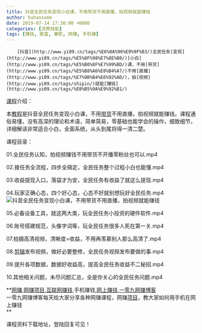 ```yaml
---
title: 抖音全民任务变现小白课，不用带货不用直播，拍视频就能赚钱
author: huhansome
date: 2019-07-14 17:38:00 +0800
categories: [流弊技能]
tags: [赚钱, 致富, 兼职, 网赚, 手机赚]
---
```



        [抖音](http://www.yi09.cn/tags/%E6%8A%96%E9%9F%B3/)全民任务[变现](http://www.yi09.cn/tags/%E5%8F%98%E7%8E%B0/)[小白](http://www.yi09.cn/tags/%E5%B0%8F%E7%99%BD/)课，不用[带货](http://www.yi09.cn/tags/%E5%B8%A6%E8%B4%A7/)不用[直播](http://www.yi09.cn/tags/%E7%9B%B4%E6%92%AD/)，拍[视频](http://www.yi09.cn/tags/shipin/)就能[赚钱](http://www.yi09.cn/tags/%E8%B5%9A%E9%92%B1/)

[课程](http://www.yi09.cn/tags/%E8%AF%BE%E7%A8%8B/)介绍：

本[教程](http://www.yi09.cn/tags/%E6%95%99%E7%A8%8B/)是抖音全民任务变现小白课，不用[带货](http://www.yi09.cn/tags/%E5%B8%A6%E8%B4%A7/
"带货")不用直播，拍视频就能赚钱。课程通俗易懂，没有高深的理论和术语，简单简易，零基础也能学会的操作，细致细节，详细解读非常适合小白，全面系统，从头到尾将得一清二楚。

课程目录：

01.全民任务认知，拍视频赚钱不用带货不开播零粉丝也可以.mp4

02.接任务全流程，四步全搞定，全民任务整个过程小白也能懂.mp4

03.收益提现入口，落袋才为安，全民任务有收益了就这么提现.mp4

04.玩家正确心态，四个好心态，心态不好就别想玩好全民任务.mp4![抖音全民任务变现小白课，不用带货不用直播，拍视频就能赚钱](http://www.yi09.cn/zb_users/upload/2021/10/20211022164117163489207788805.jpeg)

05.必备设备工具，就这两大类，玩全民任务小投资的硬件软件.mp4

06.账号搭建规范，头像字词等，玩全民任务很多人死在第一关.mp4

07.拍摄高清视频，清晰度=收益，不用再羡慕别人那么高清了.mp4

08.[剪辑](http://www.yi09.cn/tags/%E5%89%AA%E8%BE%91/)发布视频，做好必要整修，全民任务视频发布要做的事.mp4

09.提升各项数据，数据好收益高，提高全民任务收益不二秘招.mp4

10.其他相关问题，未尽问题汇总，全是你关心的全民任务问题.mp4

**[网赚](http://www.yi09.cn/tags/%E7%BD%91%E8%B5%9A/),[网赚项目](http://www.yi09.cn/tags/%E7%BD%91%E8%B5%9A%E9%A1%B9%E7%9B%AE/),[互联网赚钱](http://www.yi09.cn/tags/%E4%BA%92%E8%81%94%E7%BD%91%E8%B5%9A%E9%92%B1/),手机赚钱,[网上赚钱](http://www.yi09.cn/tags/%E7%BD%91%E4%B8%8A%E8%B5%9A%E9%92%B1/),[一零九网赚博客](http://www.yi09.cn/tags/%E4%B8%80%E9%9B%B6%E4%B9%9D%E7%BD%91%E8%B5%9A%E5%8D%9A%E5%AE%A2/)  
一零九网赚博客每天给大家分享各种网赚课程，网赚[项目](http://www.yi09.cn/tags/%E9%A1%B9%E7%9B%AE/)，教大家如何用手机在网上赚钱  
**  
  
  

课程资料下载地址，登陆回复可见！

